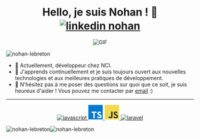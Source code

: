 <h1 align="center"> Hello, je suis Nohan ! 👋 
<a href="https://www.linkedin.com/in/nohan-lebreton-199b20210/" target="blank"><img align="center" src="https://raw.githubusercontent.com/rahuldkjain/github-profile-readme-generator/master/src/images/icons/Social/linked-in-alt.svg" alt="linkedin nohan" height="30" width="40" /></a></h1> 

<p align="center">
  <img alt="GIF" src="[https://github.com/nohan-lebreton/nohan-lebreton/blob/main/code.gif?raw=true](https://media0.giphy.com/media/v1.Y2lkPTc5MGI3NjExMHF4dGM5eWRlNmJ3M3UyZmR6N2lpbDZ6ZjZ3ZnM1bnU1eXQ4dGx5eiZlcD12MV9pbnRlcm5hbF9naWZfYnlfaWQmY3Q9Zw/3owyp35sZAWHEbdMSA/giphy.gif)" width="500" height="320" />
</p> 
 <p align="left"> <img src="https://komarev.com/ghpvc/?username=nohan-lebreton&label=Profile%20views&color=0e75b6&style=flat" alt="nohan-lebreton" />


 - 🚀 Actuellement, développeur chez NCI.
- 🌱 J'apprends continuellement et je suis toujours ouvert aux nouvelles technologies et aux meilleures pratiques de développement.
- 💬 N'hésitez pas à me poser des questions sur quoi que ce soit, je suis heureux d'aider ! Vous pouvez me contacter par [email](lebreton.nohan@gmail.com)  :)
  
<hr>

<p align="center"> 
  <a href="https://vuejs.org/" target="_blank" rel="noreferrer"> 
    <img src="https://upload.wikimedia.org/wikipedia/commons/f/f1/Vue.png" alt="javascript" width="40" height="40"/> 
  </a> 
   <a href="https://www.typescriptlang.org/" target="_blank" rel="noreferrer"> 
    <img src="https://raw.githubusercontent.com/devicons/devicon/master/icons/typescript/typescript-original.svg" alt="typescript" width="40" height="40"/> 
  </a> 
  <a href="https://developer.mozilla.org/en-US/docs/Web/JavaScript" target="_blank" rel="noreferrer"> 
    <img src="https://raw.githubusercontent.com/devicons/devicon/master/icons/javascript/javascript-original.svg" alt="javascript" width="40" height="40"/> 
  </a> 
  <a href="https://laravel.com/" target="_blank" rel="noreferrer"> 
    <img src="https://static-00.iconduck.com/assets.00/laravel-icon-1990x2048-xawylrh0.png" alt="laravel" width="40" height="40"/> 
  </a> 
</p>

<p><img align="left" src="https://github-readme-stats.vercel.app/api/top-langs?username=nohan-lebreton&show_icons=true&locale=en&layout=compact&theme=gotham" alt="nohan-lebreton" /></p>
<p> <img src="https://github-readme-stats.vercel.app/api?username=nohan-lebreton&show_icons=true&theme=gotham" alt="nohan-lebreton" />








